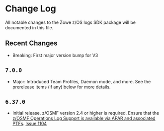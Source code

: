# Change Log

All notable changes to the Zowe z/OS logs SDK package will be documented in this file.

## Recent Changes

- Breaking: First major version bump for V3

## `7.0.0`

- Major: Introduced Team Profiles, Daemon mode, and more. See the prerelease items (if any) below for more details.

## `6.37.0`

- Initial release. z/OSMF version 2.4 or higher is required. Ensure that the [z/OSMF Operations Log Support is available via APAR and associated PTFs](https://www.ibm.com/support/pages/apar/PH35930). [Issue 1104](https://github.com/zowe/zowe-cli/issues/1104)
